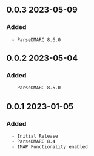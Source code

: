 ## 0.0.3 2023-05-09 <dave at tiredofit dot ca>

   ### Added
      - ParseDMARC 8.6.0


## 0.0.2 2023-05-04 <dave at tiredofit dot ca>

   ### Added
      - ParseDMARC 8.5.0


## 0.0.1 2023-01-05 <dave at tiredofit dot ca>

   ### Added
      - Initial Release
      - ParseDMARC 8.4
      - IMAP Functionality enabled


